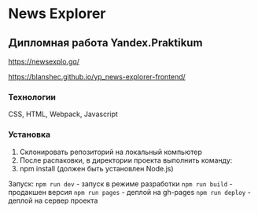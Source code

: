 # News Explorer

## Дипломная работа Yandex.Praktikum

<https://newsexplo.gq/>

<https://blanshec.github.io/yp_news-explorer-frontend/>

### Технологии

CSS, HTML, Webpack, Javascript

### Установка

1. Склонировать репозиторий на локальный компьютер
2. После распаковки, в директории проекта выполнить команду:
3. npm install (должен быть установлен Node.js)

Запуск:
`npm run dev` - запуск в режиме разработки
`npm run build` - продакшен версия
`npm run pages` - деплой на gh-pages
`npm run deploy` - деплой на сервер проекта
